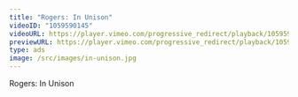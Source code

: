 ```yaml
---
title: "Rogers: In Unison"
videoID: "1059590145"
videoURL: https://player.vimeo.com/progressive_redirect/playback/1059590145/rendition/1080p/file.mp4?loc=external&signature=2b7906adfd9e571e9c0ff4fb57127adc92ac3dd2c4c464c12b3c122418953467&user_id=222329173
previewURL: https://player.vimeo.com/progressive_redirect/playback/1059590145/rendition/540p/file.mp4?loc=external&signature=4e5a8e9fffbc8d189dec18dfbf08dc84a0337c4c86b6c9166c302cfcafc65918&user_id=222329173
type: ads
image: /src/images/in-unison.jpg
---
```

Rogers: In Unison
